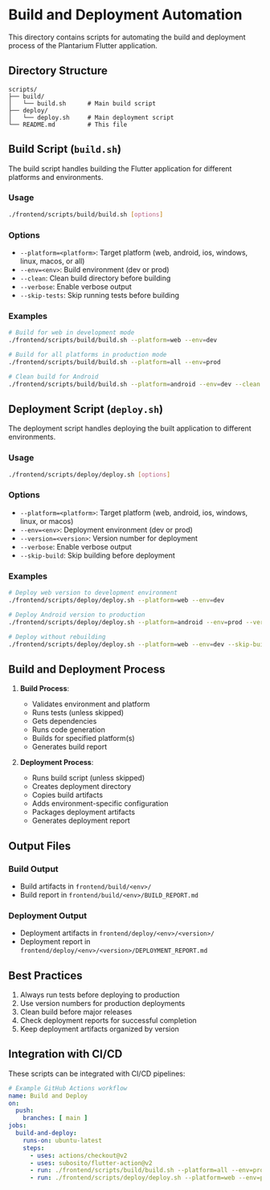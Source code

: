 # Build and Deployment Automation

This directory contains scripts for automating the build and deployment process of the Plantarium Flutter application.

## Directory Structure

```
scripts/
├── build/
│   └── build.sh      # Main build script
├── deploy/
│   └── deploy.sh     # Main deployment script
└── README.md         # This file
```

## Build Script (`build.sh`)

The build script handles building the Flutter application for different platforms and environments.

### Usage

```bash
./frontend/scripts/build/build.sh [options]
```

### Options

- `--platform=<platform>`: Target platform (web, android, ios, windows, linux, macos, or all)
- `--env=<env>`: Build environment (dev or prod)
- `--clean`: Clean build directory before building
- `--verbose`: Enable verbose output
- `--skip-tests`: Skip running tests before building

### Examples

```bash
# Build for web in development mode
./frontend/scripts/build/build.sh --platform=web --env=dev

# Build for all platforms in production mode
./frontend/scripts/build/build.sh --platform=all --env=prod

# Clean build for Android
./frontend/scripts/build/build.sh --platform=android --env=dev --clean
```

## Deployment Script (`deploy.sh`)

The deployment script handles deploying the built application to different environments.

### Usage

```bash
./frontend/scripts/deploy/deploy.sh [options]
```

### Options

- `--platform=<platform>`: Target platform (web, android, ios, windows, linux, or macos)
- `--env=<env>`: Deployment environment (dev or prod)
- `--version=<version>`: Version number for deployment
- `--verbose`: Enable verbose output
- `--skip-build`: Skip building before deployment

### Examples

```bash
# Deploy web version to development environment
./frontend/scripts/deploy/deploy.sh --platform=web --env=dev

# Deploy Android version to production
./frontend/scripts/deploy/deploy.sh --platform=android --env=prod --version=1.0.0

# Deploy without rebuilding
./frontend/scripts/deploy/deploy.sh --platform=web --env=dev --skip-build
```

## Build and Deployment Process

1. **Build Process**:
   - Validates environment and platform
   - Runs tests (unless skipped)
   - Gets dependencies
   - Runs code generation
   - Builds for specified platform(s)
   - Generates build report

2. **Deployment Process**:
   - Runs build script (unless skipped)
   - Creates deployment directory
   - Copies build artifacts
   - Adds environment-specific configuration
   - Packages deployment artifacts
   - Generates deployment report

## Output Files

### Build Output
- Build artifacts in `frontend/build/<env>/`
- Build report in `frontend/build/<env>/BUILD_REPORT.md`

### Deployment Output
- Deployment artifacts in `frontend/deploy/<env>/<version>/`
- Deployment report in `frontend/deploy/<env>/<version>/DEPLOYMENT_REPORT.md`

## Best Practices

1. Always run tests before deploying to production
2. Use version numbers for production deployments
3. Clean build before major releases
4. Check deployment reports for successful completion
5. Keep deployment artifacts organized by version

## Integration with CI/CD

These scripts can be integrated with CI/CD pipelines:

```yaml
# Example GitHub Actions workflow
name: Build and Deploy
on:
  push:
    branches: [ main ]
jobs:
  build-and-deploy:
    runs-on: ubuntu-latest
    steps:
      - uses: actions/checkout@v2
      - uses: subosito/flutter-action@v2
      - run: ./frontend/scripts/build/build.sh --platform=all --env=prod
      - run: ./frontend/scripts/deploy/deploy.sh --platform=web --env=prod --version=${{ github.sha }}
``` 